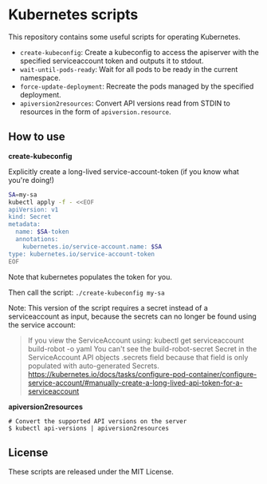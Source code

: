 # Kubernetes scripts

This repository contains some useful scripts for operating Kubernetes.

- `create-kubeconfig`: Create a kubeconfig to access the apiserver with the specified serviceaccount token and outputs it to stdout.
- `wait-until-pods-ready`: Wait for all pods to be ready in the current namespace.
- `force-update-deployment`: Recreate the pods managed by the specified deployment.
- `apiversion2resources`: Convert API versions read from STDIN to resources in the form of `apiversion.resource`.

## How to use

**create-kubeconfig**

Explicitly create a long-lived service-account-token (if you know what you're doing!)

```bash
SA=my-sa
kubectl apply -f - <<EOF
apiVersion: v1
kind: Secret
metadata:
  name: $SA-token
  annotations:
    kubernetes.io/service-account.name: $SA
type: kubernetes.io/service-account-token
EOF
```

Note that kubernetes populates the token for you.

Then call the script: `./create-kubeconfig my-sa`

Note: This version of the script requires a secret instead of a serviceaccount as input, because the secrets can no 
longer be found using the service account:

> If you view the ServiceAccount using:
> kubectl get serviceaccount build-robot -o yaml
> You can't see the build-robot-secret Secret in the ServiceAccount API objects .secrets field because that field is only populated with auto-generated Secrets.
https://kubernetes.io/docs/tasks/configure-pod-container/configure-service-account/#manually-create-a-long-lived-api-token-for-a-serviceaccount

**apiversion2resources**

```
# Convert the supported API versions on the server
$ kubectl api-versions | apiversion2resources
```

## License

These scripts are released under the MIT License.
